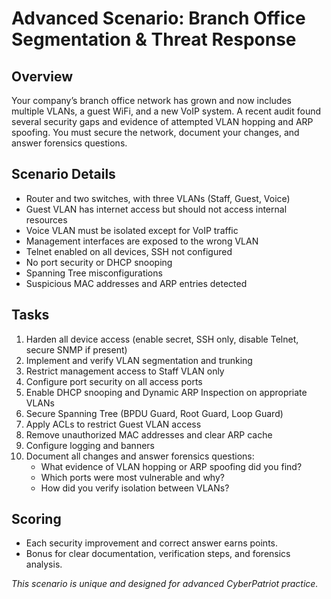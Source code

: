 # Advanced Scenario: Branch Office Segmentation & Threat Response

## Overview
Your company’s branch office network has grown and now includes multiple VLANs, a guest WiFi, and a new VoIP system. A recent audit found several security gaps and evidence of attempted VLAN hopping and ARP spoofing. You must secure the network, document your changes, and answer forensics questions.

## Scenario Details
- Router and two switches, with three VLANs (Staff, Guest, Voice)
- Guest VLAN has internet access but should not access internal resources
- Voice VLAN must be isolated except for VoIP traffic
- Management interfaces are exposed to the wrong VLAN
- Telnet enabled on all devices, SSH not configured
- No port security or DHCP snooping
- Spanning Tree misconfigurations
- Suspicious MAC addresses and ARP entries detected

## Tasks
1. Harden all device access (enable secret, SSH only, disable Telnet, secure SNMP if present)
2. Implement and verify VLAN segmentation and trunking
3. Restrict management access to Staff VLAN only
4. Configure port security on all access ports
5. Enable DHCP snooping and Dynamic ARP Inspection on appropriate VLANs
6. Secure Spanning Tree (BPDU Guard, Root Guard, Loop Guard)
7. Apply ACLs to restrict Guest VLAN access
8. Remove unauthorized MAC addresses and clear ARP cache
9. Configure logging and banners
10. Document all changes and answer forensics questions:
    - What evidence of VLAN hopping or ARP spoofing did you find?
    - Which ports were most vulnerable and why?
    - How did you verify isolation between VLANs?

## Scoring
- Each security improvement and correct answer earns points.
- Bonus for clear documentation, verification steps, and forensics analysis.

*This scenario is unique and designed for advanced CyberPatriot practice.*
